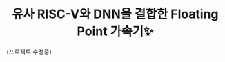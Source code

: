 <p align="center">
  <h1 align="center">유사 RISC-V와 DNN을 결합한 Floating Point 가속기✨</h1>
</p>

(프로젝트 수정중)
